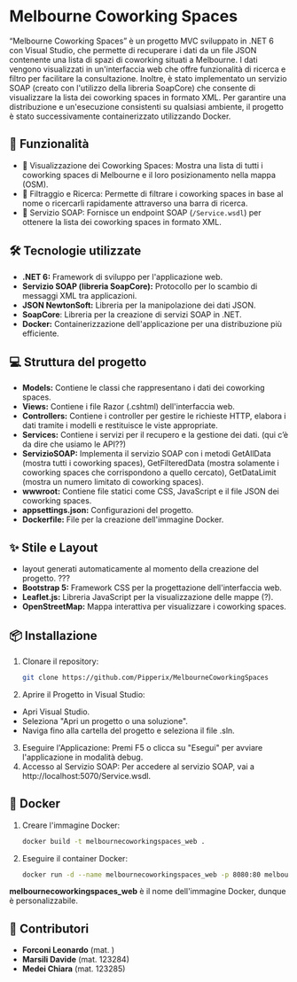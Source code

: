 ﻿# Melbourne Coworking Spaces

“Melbourne Coworking Spaces” è un progetto MVC sviluppato in .NET 6 con Visual Studio,
che permette di recuperare i dati da un file JSON contenente una lista di spazi di coworking
situati a Melbourne. I dati vengono visualizzati in un'interfaccia web che offre funzionalità
di ricerca e filtro per facilitare la consultazione. Inoltre, è stato implementato un servizio
SOAP (creato con l'utilizzo della libreria SoapCore) che consente di visualizzare la lista dei
coworking spaces in formato XML.
Per garantire una distribuzione e un'esecuzione consistenti su qualsiasi ambiente, il 
progetto è stato successivamente containerizzato utilizzando Docker.

## 🚀 Funzionalità
- 🔎 Visualizzazione dei Coworking Spaces: Mostra una lista di tutti i coworking spaces di Melbourne e il loro posizionamento nella mappa (OSM).
- 📑 Filtraggio e Ricerca: Permette di filtrare i coworking spaces in base al nome o ricercarli rapidamente attraverso una barra di ricerca.
- 📡 Servizio SOAP: Fornisce un endpoint SOAP (`/Service.wsdl`) per ottenere la lista dei coworking spaces in formato XML.

## 🛠️ Tecnologie utilizzate
- **.NET 6:** Framework di sviluppo per l'applicazione web.
- **Servizio SOAP (libreria SoapCore):** Protocollo per lo scambio di messaggi XML tra applicazioni.
- **JSON NewtonSoft:** Libreria per la manipolazione dei dati JSON.
- **SoapCore**: Libreria per la creazione di servizi SOAP in .NET.
- **Docker:** Containerizzazione dell'applicazione per una distribuzione più efficiente.

## 💻 Struttura del progetto
- **Models:** Contiene le classi che rappresentano i dati dei coworking spaces.
- **Views:** Contiene i file Razor (.cshtml) dell'interfaccia web.
- **Controllers:** Contiene i controller per gestire le richieste HTTP, elabora i dati tramite i modelli e restituisce le viste appropriate.
- **Services:** Contiene i servizi per il recupero e la gestione dei dati. (qui c’è da dire che usiamo le API??)
- **ServizioSOAP:** Implementa il servizio SOAP con i metodi GetAllData (mostra tutti i coworking spaces), GetFilteredData (mostra solamente i coworking spaces che corrispondono a quello cercato), GetDataLimit (mostra un numero limitato di coworking spaces).
- **wwwroot:** Contiene file statici come CSS, JavaScript e il file JSON dei coworking spaces.
- **appsettings.json:** Configurazioni del progetto.
- **Dockerfile:** File per la creazione dell'immagine Docker.

## ✨ Stile e Layout
- layout generati automaticamente al momento della creazione del progetto. ???
- **Bootstrap 5:** Framework CSS per la progettazione dell'interfaccia web.
- **Leaflet.js:** Libreria JavaScript per la visualizzazione delle mappe (?).
- **OpenStreetMap:** Mappa interattiva per visualizzare i coworking spaces.

## 📦 Installazione
1. Clonare il repository:
   ```bash
   git clone https://github.com/Pipperix/MelbourneCoworkingSpaces
2. Aprire il Progetto in Visual Studio:
- Apri Visual Studio.
- Seleziona "Apri un progetto o una soluzione".
- Naviga fino alla cartella del progetto e seleziona il file .sln.
3. Eseguire l'Applicazione:
Premi F5 o clicca su "Esegui" per avviare l'applicazione in modalità debug.
4. Accesso al Servizio SOAP:
Per accedere al servizio SOAP, vai a http://localhost:5070/Service.wsdl.

## 🐳 Docker
1. Creare l'immagine Docker:
   ```bash
   docker build -t melbournecoworkingspaces_web .
2. Eseguire il container Docker:
   ```bash
   docker run -d --name melbournecoworkingspaces_web -p 8080:80 melbournecoworkingspaces_web

**melbournecoworkingspaces_web** è il nome dell'immagine Docker, dunque è personalizzabile.

## 🤝 Contributori
- **Forconi Leonardo** (mat. )
- **Marsili Davide** (mat. 123284)
- **Medei Chiara** (mat. 123285)
